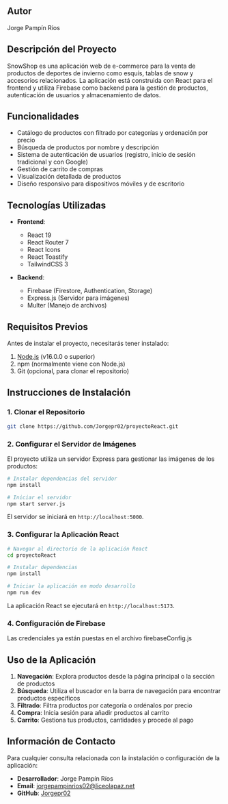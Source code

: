 ## Autor
Jorge Pampín Ríos

## Descripción del Proyecto
SnowShop es una aplicación web de e-commerce para la venta de productos de deportes de invierno como esquís, tablas de snow y accesorios relacionados. La aplicación está construida con React para el frontend y utiliza Firebase como backend para la gestión de productos, autenticación de usuarios y almacenamiento de datos.

## Funcionalidades

- Catálogo de productos con filtrado por categorías y ordenación por precio
- Búsqueda de productos por nombre y descripción
- Sistema de autenticación de usuarios (registro, inicio de sesión tradicional y con Google)
- Gestión de carrito de compras
- Visualización detallada de productos
- Diseño responsivo para dispositivos móviles y de escritorio

## Tecnologías Utilizadas

- **Frontend**:
  - React 19
  - React Router 7
  - React Icons
  - React Toastify
  - TailwindCSS 3

- **Backend**:
  - Firebase (Firestore, Authentication, Storage)
  - Express.js (Servidor para imágenes)
  - Multer (Manejo de archivos)

## Requisitos Previos

Antes de instalar el proyecto, necesitarás tener instalado:

1. [Node.js](https://nodejs.org/) (v16.0.0 o superior)
2. npm (normalmente viene con Node.js)
3. Git (opcional, para clonar el repositorio)

## Instrucciones de Instalación

### 1. Clonar el Repositorio

```bash
git clone https://github.com/Jorgepr02/proyectoReact.git
```

### 2. Configurar el Servidor de Imágenes

El proyecto utiliza un servidor Express para gestionar las imágenes de los productos:

```bash
# Instalar dependencias del servidor
npm install

# Iniciar el servidor
npm start server.js
```

El servidor se iniciará en `http://localhost:5000`.

### 3. Configurar la Aplicación React

```bash
# Navegar al directorio de la aplicación React
cd proyectoReact

# Instalar dependencias
npm install

# Iniciar la aplicación en modo desarrollo
npm run dev
```

La aplicación React se ejecutará en `http://localhost:5173`.

### 4. Configuración de Firebase

Las credenciales ya están puestas en el archivo firebaseConfig.js

## Uso de la Aplicación

1. **Navegación**: Explora productos desde la página principal o la sección de productos
2. **Búsqueda**: Utiliza el buscador en la barra de navegación para encontrar productos específicos
3. **Filtrado**: Filtra productos por categoría o ordénalos por precio
4. **Compra**: Inicia sesión para añadir productos al carrito
5. **Carrito**: Gestiona tus productos, cantidades y procede al pago

## Información de Contacto

Para cualquier consulta relacionada con la instalación o configuración de la aplicación:
- **Desarrollador**: Jorge Pampín Ríos
- **Email**: jorgepampinrios02@liceolapaz.net
- **GitHub**: [Jorgepr02](https://github.com/Jorgepr02)